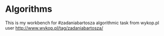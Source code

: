 # Algorithms
This is my workbench for #zadaniabartosza algorithmic task from wykop.pl user http://www.wykop.pl/tag/zadaniabartosza/
